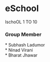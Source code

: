 # eSchool
IschoOL 1 TO 10
<h3>Group Member</h3>
* Subhash Ladumor <br />
* Ninad Virani  <br />
* Bharat Jhawar  <br />
